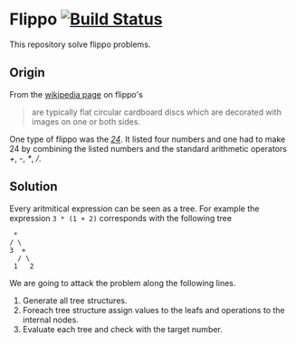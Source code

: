 Flippo [![Build Status](https://travis-ci.org/dvberkel/flippo.svg?branch=master)](https://travis-ci.org/dvberkel/flippo)
======

This repository solve flippo problems.

Origin
------

From the [wikipedia page][flippo] on flippo's

> are typically flat circular cardboard discs which are decorated with
> images on one or both sides.

One type of flippo was the [*24*][24-game]. It listed four numbers and
one had to make 24 by combining the listed numbers and the standard
arithmetic operators _+_, _-_, _*_, _/_.

Solution
--------

Every aritmitical expression can be seen as a tree. For example the
expression `3 * (1 + 2)` corresponds with the following tree

```
 *
/ \
3  +
  / \
 1   2
```

We are going to attack the problem along the following lines.

1. Generate all tree structures.
2. Foreach tree structure assign values to the leafs and operations to
   the internal nodes.
3. Evaluate each tree and check with the target number.

[flippo]: http://en.wikipedia.org/wiki/Pogs
[24-game]: https://www.24game.com/
